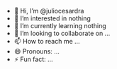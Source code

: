 - 👋 Hi, I’m @juliocesardra
- 👀 I’m interested in nothing
- 🌱 I’m currently learning nothing
- 💞️ I’m looking to collaborate on ...
- 📫 How to reach me ...
- 😄 Pronouns: ...
- ⚡ Fun fact: ...

<!---
juliocesardra/juliocesardra is a ✨ special ✨ repository because its `README.md` (this file) appears on your GitHub profile.
You can click the Preview link to take a look at your changes.
--->
